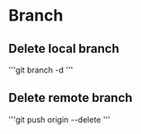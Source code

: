# Branch

## Delete local branch
'''git branch -d <branch>'''  

## Delete remote branch
'''git push origin --delete <branch>'''
